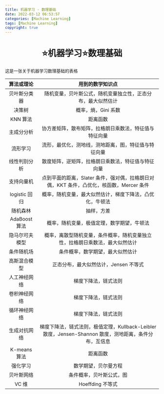 ```yaml
---
title: 机器学习 - 数理基础
date: 2022-03-12 06:53:57
categories: [Machine Learning]
tags: [Machine Learning]
copyright: true
---
```




<h1 align="center">
    <strong>⭐️机器学习⭐️数理基础</strong>
</h1>
<!--more-->

这是一张关于机器学习数理基础的表格

|   算法或理论   |                       用到的数学知识点                       |
| :------------: | :----------------------------------------------------------: |
|  贝叶斯分类器  | 随机变量，贝叶斯公式，随机变量独立性，正态分布，最大似然估计 |
|     决策树     |                     概率，熵，Gini 系数                     |
|    KNN 算法     |                           距离函数                           |
|   主成分分析   |    协方差矩阵，散布矩阵，拉格朗日乘数法，特征值与特征向量    |
|    流形学习    |     流形，最优化，测地线，测地距离，图，特征值与特征向量     |
|  线性判别分析  |      散度矩阵，逆矩阵，拉格朗日乘数法，特征值与特征向量      |
|   支持向量机   | 点到平面的距离，Slater 条件，强对偶，拉格朗日对偶，KKT 条件，凸优化，核函数，Mercer 条件 |
|  logistic 回归  |   概率，随机变量，最大似然估计，梯度下降法，凸优化，牛顿法   |
|    随机森林    |                          抽样，方差                          |
|  AdaBoost 算法  |          概率，随机变量，极值定理，数学期望，牛顿法          |
| 隐马尔可夫模型 | 概率，离散型随机变量，条件概率，随机变量独立性，拉格朗日乘数法，最大似然估计 |
|   条件随机场   |               条件概率，数学期望，最大似然估计               |
|  高斯混合模型  |            正态分布，最大似然估计，Jensen 不等式            |
|  人工神经网络  |                     梯度下降法，链式法则                     |
|  卷积神经网络  |                     梯度下降法，链式法则                     |
|  循环神经网络  |                     梯度下降法，链式法则                     |
|  生成对抗网络  | 梯度下降法，链式法则，极值定理，Kullback-Leibler 散度，Jensen-Shannon 散度，测地距离，条件分布，互信息 |
|  K-means 算法   |                           距离函数                           |
|    强化学习    |                     数学期望，贝尔曼方程                     |
|   贝叶斯网络   |                   条件概率，贝叶斯公式，图                   |
|      VC 维      |                       Hoeffding 不等式                        |
